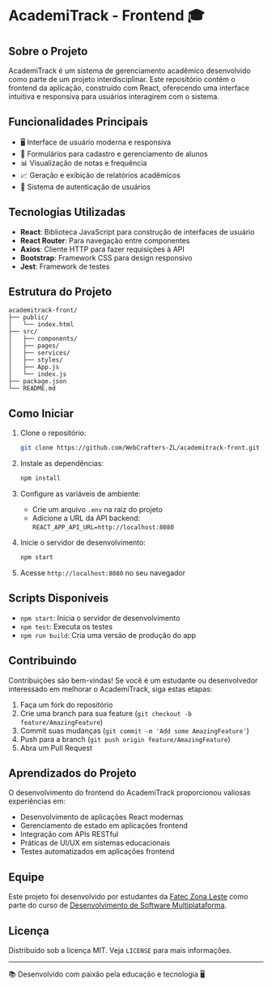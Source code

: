 # AcademiTrack - Frontend 🎓

## Sobre o Projeto

AcademiTrack é um sistema de gerenciamento acadêmico desenvolvido como parte de um projeto interdisciplinar. Este repositório contém o frontend da aplicação, construído com React, oferecendo uma interface intuitiva e responsiva para usuários interagirem com o sistema.

## Funcionalidades Principais

- 🖥️ Interface de usuário moderna e responsiva
- 📝 Formulários para cadastro e gerenciamento de alunos
- 📊 Visualização de notas e frequência
- 📈 Geração e exibição de relatórios acadêmicos
- 🔐 Sistema de autenticação de usuários

## Tecnologias Utilizadas

- **React**: Biblioteca JavaScript para construção de interfaces de usuário
- **React Router**: Para navegação entre componentes
- **Axios**: Cliente HTTP para fazer requisições à API
- **Bootstrap**: Framework CSS para design responsivo
- **Jest**: Framework de testes

## Estrutura do Projeto

```
academitrack-front/
├── public/
│   └── index.html
├── src/
│   ├── components/
│   ├── pages/
│   ├── services/
│   ├── styles/
│   ├── App.js
│   └── index.js
├── package.json
└── README.md
```

## Como Iniciar

1. Clone o repositório:
   ```bash
   git clone https://github.com/WebCrafters-ZL/academitrack-front.git
   ```

2. Instale as dependências:
   ```bash
   npm install
   ```

3. Configure as variáveis de ambiente:
   - Crie um arquivo `.env` na raiz do projeto
   - Adicione a URL da API backend: `REACT_APP_API_URL=http://localhost:8080`

4. Inicie o servidor de desenvolvimento:
   ```bash
   npm start
   ```

5. Acesse `http://localhost:8080` no seu navegador

## Scripts Disponíveis

- `npm start`: Inicia o servidor de desenvolvimento
- `npm test`: Executa os testes
- `npm run build`: Cria uma versão de produção do app

## Contribuindo

Contribuições são bem-vindas! Se você é um estudante ou desenvolvedor interessado em melhorar o AcademiTrack, siga estas etapas:

1. Faça um fork do repositório
2. Crie uma branch para sua feature (`git checkout -b feature/AmazingFeature`)
3. Commit suas mudanças (`git commit -m 'Add some AmazingFeature'`)
4. Push para a branch (`git push origin feature/AmazingFeature`)
5. Abra um Pull Request

## Aprendizados do Projeto

O desenvolvimento do frontend do AcademiTrack proporcionou valiosas experiências em:

- Desenvolvimento de aplicações React modernas
- Gerenciamento de estado em aplicações frontend
- Integração com APIs RESTful
- Práticas de UI/UX em sistemas educacionais
- Testes automatizados em aplicações frontend

## Equipe

Este projeto foi desenvolvido por estudantes da [Fatec Zona Leste](https://fateczl.cps.sp.gov.br/) como parte do curso de [Desenvolvimento de Software Multiplataforma](https://fateczl.cps.sp.gov.br/desenvolvimento-de-software-multiplataforma/).

## Licença

Distribuído sob a licença MIT. Veja `LICENSE` para mais informações.

---

📚 Desenvolvido com paixão pela educação e tecnologia 🖥️

